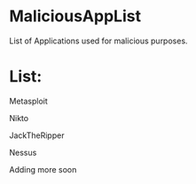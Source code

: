 MaliciousAppList
================

List of Applications used for malicious purposes.

List:
================

Metasploit

Nikto

JackTheRipper

Nessus

Adding more soon

